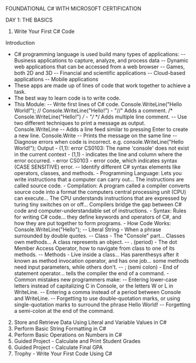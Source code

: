 FOUNDATIONAL C# WITH MICROSOFT CERTIFICATION

DAY 1: THE BASICS

1. Write Your First C# Code

Introduction
- C# programming language is used build many types of applications: 
    -- Business applications to capture, analyze, and process data
    -- Dynamic web applications that can be accessed from a web browser
    -- Games, both 2D and 3D
    -- Financial and scientific applications
    -- Cloud-based applications
    -- Mobile applications
- These apps are made up of lines of code that work together to achieve a task.
- The best way to learn code is to write code.
- This Module:
    -- Write first lines of C# code.
        Console.WriteLine("Hello World!");
        // Console.WriteLine("Hello!") - "//" Adds a comment.
        /* Console.WriteLine("Hello!") */ - "/* */ Adds multiple line comment.
    -- Use two different techniques to print a message as output.
        Console.WriteLine -- Adds a line feed similar to pressing Enter to create a new line. 
        Console.Write -- Prints the message on the same line
    -- Diagnose errors when code is incorrect.
        e.g. console.WriteLine("Hello World!");
        Output - (1,1): error CS0103: The name 'console' does not exist in the current context
        - (1,1) - indicates the line and column where the error occurred.
        - error CS0103 - error code, which indicates syntax (CASE SENSITIVE) error.
    -- Identify different C# syntax elements like operators, classes, and methods.
        - Programming Language: Lets you write instructions that a computer can carry out... The instructions are called source code.
        - Compilation: A program called a compiler converts source code into a format the computers central processing unit (CPU) can execute... The CPU understands instructions that are expressed by turing tiny switches on or off... Compilers bridge the gap between C# code and computer-understandable set of instructions.
        - Syntax: Rules for writing C# code... they define keywords and operators of C#, and how they are put together to form programs.
        - How Code Works: Console.WriteLine("Hello");
            -- Literal String - When a phrase surrounded by double quotes.
            -- Class - The "Console" part... Classes own methods... A class represents an object.
            -- . (period) - The dot Member Access Operator, how to navigate from class to one of its methods.
            -- Methods - Live inside a class... Has parenthesys after it known as method invocation operator, and has one job... some methods need input parameters, while others don't.
            -- ; (semi colon) - End of statement operator... tells the compiler the end of a command.
        - Common mistakes new programmers make:
            -- Entering lower-case letters instead of capitalizing C in Console, or the letters W or L in WriteLine.
            -- Entering a comma instead of a period between Console and WriteLine.
            -- Forgetting to use double-quotation marks, or using single-quotation marks to surround the phrase Hello World!
            -- Forgetting a semi-colon at the end of the command.

2. Store and Retrieve Data Using Literal and Variable Values in C#
3. Perform Basic String Formatting in C#
4. Perform Basic Operations on Numbers in C#
5. Guided Project - Calculate and Print Student Grades
6. Guided Project - Calculate Final GPA
7. Trophy - Write Your First Code Using C#
